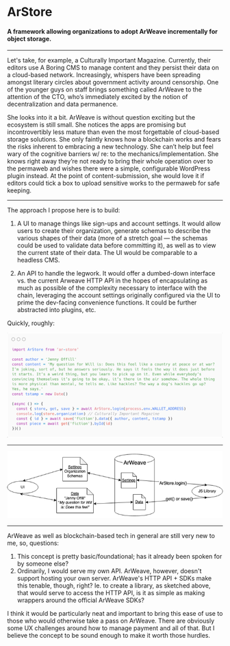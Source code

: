 # ArStore

#### A framework allowing organizations to adopt ArWeave incrementally for object storage. 

---

Let's take, for example, a Culturally Important Magazine. Currently, their editors use A Boring CMS to manage content and they persist their data on a cloud-based network. Increasingly, whispers have been spreading amongst literary circles about government activity around censorship. One of the younger guys on staff brings something called ArWeave to the attention of the CTO, who’s immediately excited by the notion of decentralization and data permanence.  

She looks into it a bit. ArWeave is without question exciting but the ecosystem is still small. She notices the apps are promising but incontrovertibly less mature than even the most forgettable of cloud-based storage solutions. She only faintly knows how a blockchain works and fears the risks inherent to embracing a new technology. She can’t help but feel wary of the cognitive barriers w/ re: to the mechanics/implementation. She knows right away they’re not ready to bring their whole operation over to the permaweb and wishes there were a simple, configurable WordPress plugin instead. At the point of content-submission, she would love it if editors could tick a box to upload sensitive works to the permaweb for safe keeping.

---

The approach I propose here is to build:

1. A UI to manage things like sign-ups and account settings. It would allow users to create their organization, generate schemas to describe the various shapes of their data (more of a stretch goal — the schemas could be used to validate data before committing it), as well as to view the current state of their data. The UI would be comparable to a headless CMS.

2. An API to handle the legwork. It would offer a dumbed-down interface vs. the current Arweave HTTP API in the hopes of encapsulating as much as possible of the complexity necessary to interface with the chain, leveraging the account settings originally configured via the UI to prime the dev-facing convenience functions. It could be further abstracted into plugins, etc.

Quickly, roughly:

![library](https://github.com/duncanlettuce/ArStore/blob/concept/library.png)

---

![flowchart](https://github.com/duncanlettuce/ArStore/blob/concept/flowchart.png)

---

ArWeave as well as blockchain-based tech in general are still very new to me, so, questions:

1. This concept is pretty basic/foundational; has it already been spoken for by someone else?
2. Ordinarily, I would serve my own API. ArWeave, however, doesn't support hosting your own server. ArWeave's HTTP API + SDKs make this tenable, though, right? Ie. to create a library, as sketched above, that would serve to access the HTTP API, is it as simple as making wrappers around the official ArWeave SDKs?

I think it would be particularly neat and important to bring this ease of use to those who would otherwise take a pass on ArWeave. There are obviously some UX challenges around how to manage payment and all of that. But I  believe the concept to be sound enough to make it worth those hurdles.  

